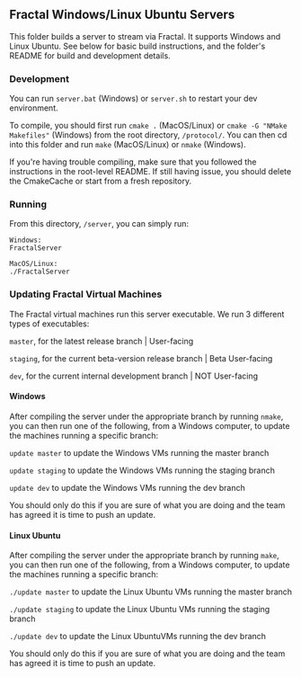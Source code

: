 ## Fractal Windows/Linux Ubuntu Servers

This folder builds a server to stream via Fractal. It supports Windows and Linux Ubuntu. See below for basic build instructions, and the folder's README for build and development details.

### Development

You can run `server.bat` (Windows) or `server.sh` to restart your dev environment.

To compile, you should first run `cmake .` (MacOS/Linux) or `cmake -G "NMake Makefiles"` (Windows) from the root directory, `/protocol/`. You can then cd into this folder and run `make` (MacOS/Linux) or `nmake` (Windows).

If you're having trouble compiling, make sure that you followed the instructions in the root-level README. If still having issue, you should delete the CmakeCache or start from a fresh repository.

### Running

From this directory, `/server`, you can simply run:

```
Windows:
FractalServer

MacOS/Linux:
./FractalServer
```

### Updating Fractal Virtual Machines

The Fractal virtual machines run this server executable. We run 3 different types of executables:

`master`, for the latest release branch | User-facing

`staging`, for the current beta-version release branch | Beta User-facing

`dev`, for the current internal development branch | NOT User-facing

#### Windows

After compiling the server under the appropriate branch by running `nmake`, you can then run one of the following, from a Windows computer, to update the machines running a specific branch:

`update master` to update the Windows VMs running the master branch

`update staging` to update the Windows VMs running the staging branch

`update dev` to update the Windows VMs running the dev branch

You should only do this if you are sure of what you are doing and the team has agreed it is time to push an update.

#### Linux Ubuntu

After compiling the server under the appropriate branch by running `make`, you can then run one of the following, from a Windows computer, to update the machines running a specific branch:

`./update master` to update the Linux Ubuntu VMs running the master branch

`./update staging` to update the Linux Ubuntu VMs running the staging branch

`./update dev` to update the Linux UbuntuVMs running the dev branch

You should only do this if you are sure of what you are doing and the team has agreed it is time to push an update.
